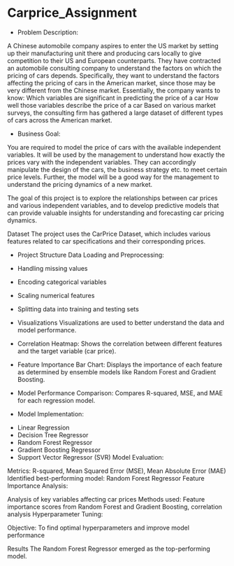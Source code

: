 # Carprice_Assignment

* Problem Description:

A Chinese automobile company aspires to enter the US market by setting up their manufacturing unit there and producing cars locally to give competition to their US and European counterparts. They have contracted an automobile consulting company to understand the factors on which the pricing of cars depends. Specifically, they want to understand the factors affecting the pricing of cars in the American market, since those may be very different from the Chinese market. Essentially, the company wants to know:
Which variables are significant in predicting the price of a car
How well those variables describe the price of a car
Based on various market surveys, the consulting firm has gathered a large dataset of different types of cars across the American market.

* Business Goal:

You are required to model the price of cars with the available independent variables. It will be used by the management to understand how exactly the prices vary with the independent variables. They can accordingly manipulate the design of the cars, the business strategy etc. to meet certain price levels. Further, the model will be a good way for the management to
understand the pricing dynamics of a new market.

The goal of this project is to explore the relationships between car prices and various independent variables, and to develop predictive models that can provide valuable insights for understanding and forecasting car pricing dynamics.

Dataset
The project uses the CarPrice Dataset, which includes various features related to car specifications and their corresponding prices.

* Project Structure
Data Loading and Preprocessing:

* Handling missing values
* Encoding categorical variables
* Scaling numerical features
* Splitting data into training and testing sets

* Visualizations
Visualizations are used to better understand the data and model performance. 

* Correlation Heatmap:
Shows the correlation between different features and the target variable (car price).


* Feature Importance Bar Chart:
Displays the importance of each feature as determined by ensemble models like Random Forest and Gradient Boosting.


* Model Performance Comparison: 
Compares R-squared, MSE, and MAE for each regression model.

* Model Implementation:

- Linear Regression
- Decision Tree Regressor
- Random Forest Regressor
- Gradient Boosting Regressor
- Support Vector Regressor (SVR)
Model Evaluation:


Metrics:
R-squared, Mean Squared Error (MSE), Mean Absolute Error (MAE)
Identified best-performing model: Random Forest Regressor
Feature Importance Analysis:

Analysis of key variables affecting car prices
Methods used:
Feature importance scores from Random Forest and Gradient Boosting, correlation analysis
Hyperparameter Tuning:

Objective:
To find optimal hyperparameters and improve model performance

Results
The Random Forest Regressor emerged as the top-performing model.


